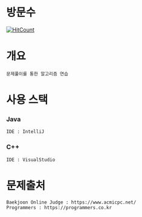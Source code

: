 # 방문수 
[![HitCount](http://hits.dwyl.com/{Algorithm}/{Junit-TDD}.svg)](http://hits.dwyl.com/{hwk0911}/{Algorithm})
# 개요
    문제풀이를 통한 알고리즘 연습

# 사용 스택
### Java
    IDE : IntelliJ
### C++
    IDE : VisualStudio


# 문제출처
    Baekjoon Online Judge : https://www.acmicpc.net/
    Programmers : https://programmers.co.kr
